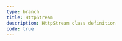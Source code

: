 ```yaml
---
type: branch
title: HttpStream
description: HttpStream class definition
code: true
---
```

<RedirectToFirstChild />
